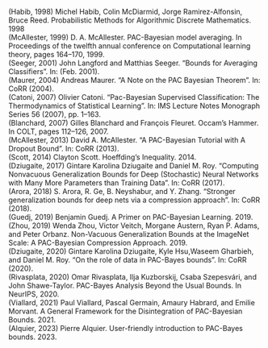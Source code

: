 (Habib, 1998) Michel Habib, Colin McDiarmid, Jorge Ramirez-Alfonsin, Bruce Reed. Probabilistic Methods for Algorithmic Discrete Mathematics. 1998\
(McAllester, 1999) D. A. McAllester. PAC-Bayesian model averaging. In Proceedings of the twelfth annual conference on Computational learning theory, pages 164–170, 1999.\
(Seeger, 2001) John Langford and Matthias Seeger. “Bounds for Averaging Classifiers”. In: (Feb. 2001).\
(Maurer, 2004) Andreas Maurer. “A Note on the PAC Bayesian Theorem”. In: CoRR (2004).\
(Catoni, 2007) Olivier Catoni. “Pac-Bayesian Supervised Classification: The Thermodynamics of Statistical Learning”. In: IMS Lecture Notes Monograph Series 56 (2007), pp. 1–163.\
(Blanchard, 2007) Gilles Blanchard and François Fleuret. Occam’s Hammer. In COLT, pages 112–126, 2007.\
(McAllester, 2013) David A. McAllester. “A PAC-Bayesian Tutorial with A Dropout Bound”. In: CoRR (2013).\
(Scott, 2014) Clayton Scott. Hoeffding’s Inequality. 2014.\
(Dziugaite, 2017) Gintare Karolina Dziugaite and Daniel M. Roy. “Computing Nonvacuous Generalization Bounds for Deep (Stochastic) Neural Networks with Many More Parameters than Training Data”. In: CoRR (2017).\
(Arora, 2018) S. Arora, R. Ge, B. Neyshabur, and Y. Zhang. “Stronger generalization bounds for deep nets via a compression approach”. In: CoRR (2018).\
(Guedj, 2019) Benjamin Guedj. A Primer on PAC-Bayesian Learning. 2019.\
(Zhou, 2019) Wenda Zhou, Victor Veitch, Morgane Austern, Ryan P. Adams, and Peter Orbanz. Non-Vacuous Generalization Bounds at the ImageNet Scale: A PAC-Bayesian Compression Approach. 2019.\
(Dziugaite, 2020) Gintare Karolina Dziugaite, Kyle Hsu,Waseem Gharbieh, and Daniel M. Roy. “On the role of data in PAC-Bayes bounds”. In: CoRR (2020).\
(Rivasplata, 2020) Omar Rivasplata, Ilja Kuzborskij, Csaba Szepesvári, and John Shawe-Taylor. PAC-Bayes Analysis Beyond the Usual Bounds. In NeurIPS, 2020.\
(Viallard, 2021) Paul Viallard, Pascal Germain, Amaury Habrard, and Emilie Morvant. A General Framework for the Disintegration of PAC-Bayesian Bounds. 2021.\
(Alquier, 2023) Pierre Alquier. User-friendly introduction to PAC-Bayes bounds. 2023.